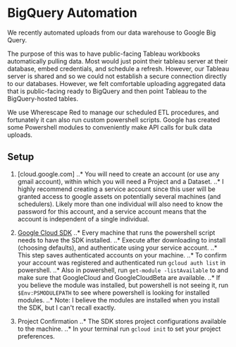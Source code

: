 # BigQuery Automation

We recently automated uploads from our data warehouse to Google Big Query. 

The purpose of this was to have public-facing Tableau workbooks automatically pulling data. Most would just point their tableau server at their database, embed credentials, and schedule a refresh. However, our Tableau server is shared and so we could not establish a secure connection directly to our databases. However, we felt comfortable uploading aggregated data that is public-facing ready to BigQuery and then point Tableau to the BigQuery-hosted tables. 

We use Wherescape Red to manage our scheduled ETL procedures, and fortunately it can also run custom powershell scripts. Google has created some Powershell modules to conveniently make API calls for bulk data uploads. 

## Setup

1. [cloud.google.com]
..* You will need to create an account (or use any gmail account), within which you will need a Project and a Dataset. 
..* I highly recommend creating a service account since this user will be granted access to google assets on potentially several machines (and schedulers). Likely more than one individual will also need to know the password for this account, and a service account means that the account is independent of a single individual. 

2. [Google Cloud SDK](https://cloud.google.com/sdk/)
..* Every machine that runs the powershell script needs to have the SDK installed. 
..* Execute after downloading to install (choosing defaults), and authenticate using your service account. 
..* This step saves authenticated accounts on your machine. 
..* To confirm your account was registered and authenticated run `gcloud auth list` in powershell. 
..* Also in powershell, run `get-module -listAvailable` to and make sure that GoogleCloud and GoogleCloudBeta are available. 
..* If you believe the module was installed, but powershell is not seeing it, run `$Env:PSMODULEPATH` to see where powershell is looking for installed modules. 
..* Note: I believe the modules are installed when you install the SDK, but I can't recall exactly. 

3. Project Confirmation
..* The SDK stores project configurations available to the machine. 
..* In your terminal run `gcloud init` to set your project preferences. 





